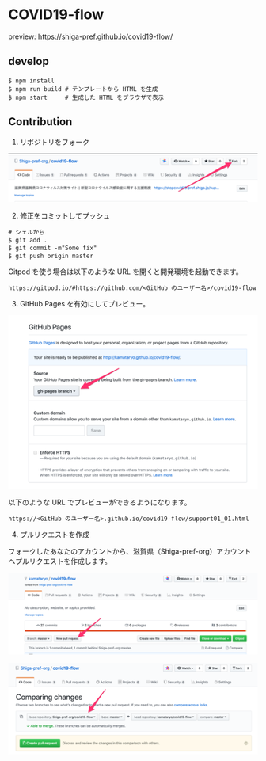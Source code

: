 # COVID19-flow

preview: https://shiga-pref.github.io/covid19-flow/

## develop

```shell
$ npm install
$ npm run build # テンプレートから HTML を生成
$ npm start     # 生成した HTML をブラウザで表示
```

## Contribution

1. リポジトリをフォーク

![01](./images/01.png)

2. 修正をコミットしてプッシュ

```shell
# シェルから
$ git add .
$ git commit -m"Some fix"
$ git push origin master
```

Gitpod を使う場合は以下のような URL を開くと開発環境を起動できます。

`https://gitpod.io/#https://github.com/<GitHub のユーザー名>/covid19-flow`

3. GitHub Pages を有効にしてプレビュー。

![07](./images/07.png)

以下のような URL でプレビューができるようになります。

`https://<GitHub のユーザー名>.github.io/covid19-flow/support01_01.html`

4. プルリクエストを作成

フォークしたあなたのアカウントから、滋賀県（Shiga-pref-org）アカウントへプルリクエストを作成します。

![05](./images/05.png)

![10](./images/10.png)
